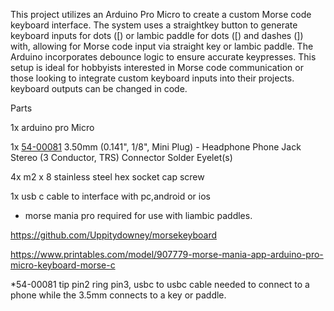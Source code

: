 This project utilizes an Arduino Pro Micro to create a custom Morse code keyboard interface. The system uses a straightkey  button to generate keyboard inputs for dots ([) or lambic paddle for dots ([) and dashes (]) with, allowing for Morse code input via straight key or lambic paddle. 
The Arduino incorporates debounce logic to ensure accurate keypresses. This setup is ideal for hobbyists interested in Morse code communication or those looking to integrate custom keyboard inputs into their projects.
keyboard outputs can be changed in code.


Parts

1x arduino pro Micro

1x [54-00081](https://www.digikey.com/en/products/detail/tensility-international-corp/54-00081/7650216)
3.50mm (0.141", 1/8", Mini Plug) - Headphone Phone Jack Stereo (3 Conductor, TRS) Connector Solder Eyelet(s) 

4x m2 x 8 stainless steel hex socket cap screw

1x usb c cable to interface with pc,android or ios

* morse mania pro required for use with liambic paddles.

https://github.com/Uppitydowney/morsekeyboard

https://www.printables.com/model/907779-morse-mania-app-arduino-pro-micro-keyboard-morse-c

*54-00081 tip pin2 ring pin3,
usbc to usbc cable needed to connect to a phone while the 3.5mm connects to a key or paddle.
